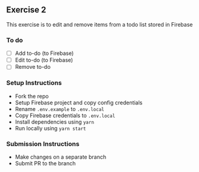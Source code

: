 ## Exercise 2

This exercise is to edit and remove items from a todo list stored in Firebase

### To do

- [ ] Add to-do (to Firebase)
- [ ] Edit to-do (to Firebase)
- [ ] Remove to-do

### Setup Instructions

- Fork the repo
- Setup Firebase project and copy config credentials
- Rename `.env.example` to `.env.local`
- Copy Firebase credentials to `.env.local`
- Install dependencies using `yarn`
- Run locally using `yarn start`

### Submission Instructions

- Make changes on a separate branch
- Submit PR to the branch
